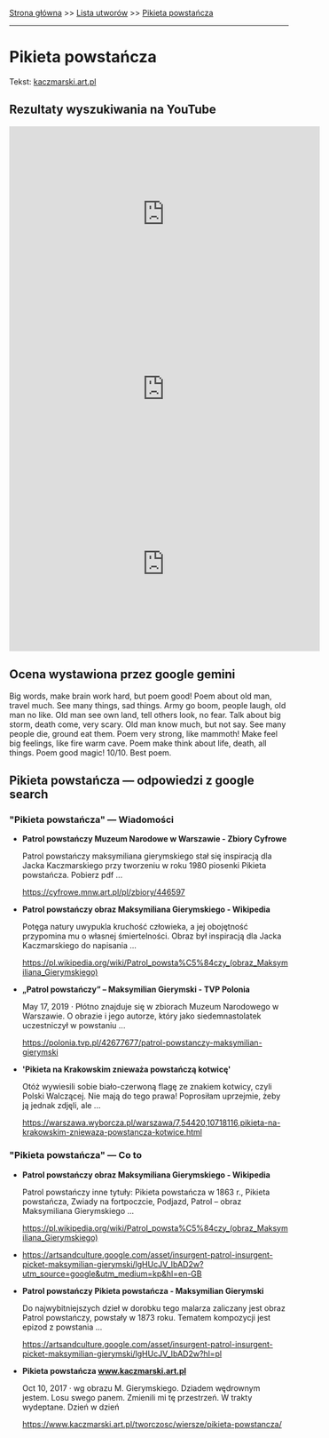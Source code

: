 [Strona główna](../index.md) >> [Lista utworów](../list.md) >> [Pikieta powstańcza](420.md)

---

# Pikieta powstańcza

Tekst: [kaczmarski.art.pl](https://www.kaczmarski.art.pl/tworczosc/wiersze/pikieta-powstancza/)

## Rezultaty wyszukiwania na YouTube

<iframe width="560" height="315" src="https://www.youtube.com/embed/JqdSXjTU3ng?si=IdontcarewhotheIRSsendsImnotpayingtaxes" title="YouTube video player" frameborder="0" allow="accelerometer; autoplay; clipboard-write; encrypted-media; gyroscope; picture-in-picture; web-share" referrerpolicy="strict-origin-when-cross-origin" allowfullscreen></iframe>

<iframe width="560" height="315" src="https://www.youtube.com/embed/OuSs5RfemKQ?si=IdontcarewhotheIRSsendsImnotpayingtaxes" title="YouTube video player" frameborder="0" allow="accelerometer; autoplay; clipboard-write; encrypted-media; gyroscope; picture-in-picture; web-share" referrerpolicy="strict-origin-when-cross-origin" allowfullscreen></iframe>

<iframe width="560" height="315" src="https://www.youtube.com/embed/mC5RJLjGTiw?si=IdontcarewhotheIRSsendsImnotpayingtaxes" title="YouTube video player" frameborder="0" allow="accelerometer; autoplay; clipboard-write; encrypted-media; gyroscope; picture-in-picture; web-share" referrerpolicy="strict-origin-when-cross-origin" allowfullscreen></iframe>

## Ocena wystawiona przez google gemini

Big words, make brain work hard, but poem good! Poem about old man, travel much. See many things, sad things. Army go boom, people laugh, old man no like. Old man see own land, tell others look, no fear. Talk about big storm, death come, very scary. Old man know much, but not say. See many people die, ground eat them. Poem very strong, like mammoth! Make feel big feelings, like fire warm cave. Poem make think about life, death, all things. Poem good magic! 10/10. Best poem.


## Pikieta powstańcza — odpowiedzi z google search

### "Pikieta powstańcza" — Wiadomości

- **Patrol powstańczy  Muzeum Narodowe w Warszawie - Zbiory Cyfrowe**

    Patrol powstańczy maksymiliana gierymskiego stał się inspiracją dla Jacka Kaczmarskiego przy tworzeniu w roku 1980 piosenki Pikieta powstańcza. Pobierz pdf ... 

   <https://cyfrowe.mnw.art.pl/pl/zbiory/446597>
- **Patrol powstańczy obraz Maksymiliana Gierymskiego - Wikipedia**

    Potęga natury uwypukla kruchość człowieka, a jej obojętność przypomina mu o własnej śmiertelności. Obraz był inspiracją dla Jacka Kaczmarskiego do napisania ... 

   <https://pl.wikipedia.org/wiki/Patrol_powsta%C5%84czy_(obraz_Maksymiliana_Gierymskiego)>
- **„Patrol powstańczy” – Maksymilian Gierymski - TVP Polonia**

    May 17, 2019  ·  Płótno znajduje się w zbiorach Muzeum Narodowego w Warszawie. O obrazie i jego autorze, który jako siedemnastolatek uczestniczył w powstaniu ... 

   <https://polonia.tvp.pl/42677677/patrol-powstanczy-maksymilian-gierymski>
- **'Pikieta na Krakowskim znieważa powstańczą kotwicę'**

    Otóż wywiesili sobie biało-czerwoną flagę ze znakiem kotwicy, czyli Polski Walczącej. Nie mają do tego prawa! Poprosiłam uprzejmie, żeby ją jednak zdjęli, ale ... 

   <https://warszawa.wyborcza.pl/warszawa/7,54420,10718116,pikieta-na-krakowskim-zniewaza-powstancza-kotwice.html>

### "Pikieta powstańcza" — Co to

- **Patrol powstańczy obraz Maksymiliana Gierymskiego - Wikipedia**

    Patrol powstańczy inne tytuły: Pikieta powstańcza w 1863 r., Pikieta powstańcza, Zwiady na fortpoczcie, Podjazd, Patrol – obraz Maksymiliana Gierymskiego ... 

   <https://pl.wikipedia.org/wiki/Patrol_powsta%C5%84czy_(obraz_Maksymiliana_Gierymskiego)>
- <https://artsandculture.google.com/asset/insurgent-patrol-insurgent-picket-maksymilian-gierymski/lgHUcJV_IbAD2w?utm_source=google&utm_medium=kp&hl=en-GB>
- **Patrol powstańczy Pikieta powstańcza - Maksymilian Gierymski**

    Do najwybitniejszych dzieł w dorobku tego malarza zaliczany jest obraz Patrol powstańczy, powstały w 1873 roku. Tematem kompozycji jest epizod z powstania ... 

   <https://artsandculture.google.com/asset/insurgent-patrol-insurgent-picket-maksymilian-gierymski/lgHUcJV_IbAD2w?hl=pl>
- **Pikieta powstańcza www.kaczmarski.art.pl**

    Oct 10, 2017  ·  wg obrazu M. Gierymskiego. Dziadem wędrownym jestem. Losu swego panem. Zmienili mi tę przestrzeń. W trakty wydeptane. Dzień w dzień 

   <https://www.kaczmarski.art.pl/tworczosc/wiersze/pikieta-powstancza/>

